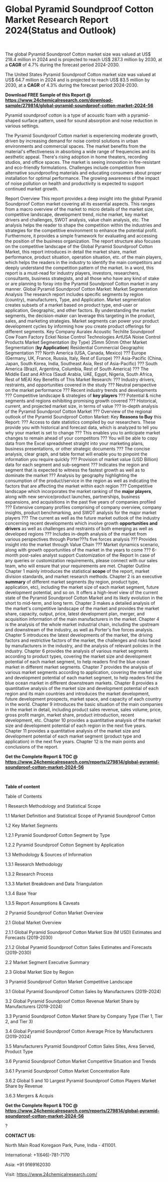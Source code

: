 <h1>Global Pyramid Soundproof Cotton Market Research Report 2024(Status and Outlook)</h1><br/><p>The global Pyramid Soundproof Cotton market size was valued at US$ 218.4 million in 2024 and is projected to reach US$ 287.3 million by 2030, at a <strong>CAGR</strong> of 4.7% during the forecast period 2024-2030.</p>
 
 
 
 <p>The United States Pyramid Soundproof Cotton market size was valued at US$ 64.7 million in 2024 and is projected to reach US$ 83.5 million by 2030, at a <strong>CAGR</strong> of 4.3% during the forecast period 2024-2030.</p>
 
 
 
 <div><b>Download FREE Sample of this Report @ <a href="https://www.24chemicalresearch.com/download-sample/279814/global-pyramid-soundproof-cotton-market-2024-56">https://www.24chemicalresearch.com/download-sample/279814/global-pyramid-soundproof-cotton-market-2024-56</a></b></div>
 
 
 
 <p>Pyramid soundproof cotton is a type of acoustic foam with a pyramid-shaped surface pattern, used for sound absorption and noise reduction in various settings.</p>
 
 
 
 <p>The Pyramid Soundproof Cotton market is experiencing moderate growth, driven by increasing demand for noise control solutions in urban environments and commercial spaces. The market benefits from the material&#39;s effectiveness in absorbing a wide range of frequencies and its aesthetic appeal. There&#39;s rising adoption in home theaters, recording studios, and office spaces. The market is seeing innovation in fire-resistant and eco-friendly formulations. Challenges include competition from alternative soundproofing materials and educating consumers about proper installation for optimal performance. The growing awareness of the impact of noise pollution on health and productivity is expected to support continued market growth.</p>
 
 
 
 <p>Report Overview This report provides a deep insight into the global Pyramid Soundproof Cotton market covering all its essential aspects. This ranges from a macro overview of the market to micro details of the market size, competitive landscape, development trend, niche market, key market drivers and challenges, SWOT analysis, value chain analysis, etc. The analysis helps the reader to shape the competition within the industries and strategies for the competitive environment to enhance the potential profit. Furthermore, it provides a simple framework for evaluating and accessing the position of the business organization. The report structure also focuses on the competitive landscape of the Global Pyramid Soundproof Cotton Market, this report introduces in detail the market share, market performance, product situation, operation situation, etc. of the main players, which helps the readers in the industry to identify the main competitors and deeply understand the competition pattern of the market. In a word, this report is a must-read for industry players, investors, researchers, consultants, business strategists, and all those who have any kind of stake or are planning to foray into the Pyramid Soundproof Cotton market in any manner. Global Pyramid Soundproof Cotton Market: Market Segmentation Analysis The research report includes specific segments by region (country), manufacturers, Type, and Application. Market segmentation creates subsets of a market based on product type, end-user or application, Geographic, and other factors. By understanding the market segments, the decision-maker can leverage this targeting in the product, sales, and marketing strategies. Market segments can power your product development cycles by informing how you create product offerings for different segments. Key Company Auralex Acoustic Techlite Soundproof Cow Foam Factory Eckel Noise Control Technologies ArtUSA Noise Control Products Market Segmentation (by Type) 25mm 50mm Other Market Segmentation (<strong>by Application</strong>) Residential Commercial Geographic Segmentation ??? North America (USA, Canada, Mexico) ??? Europe (Germany, UK, France, Russia, Italy, Rest of Europe) ??? Asia-Pacific (China, Japan, South Korea, India, Southeast Asia, Rest of Asia-Pacific) ??? South America (Brazil, Argentina, Columbia, Rest of South America) ??? The Middle East and Africa (Saudi Arabia, UAE, Egypt, Nigeria, South Africa, Rest of MEA) Key Benefits of This Market Research: ??? Industry drivers, restraints, and opportunities covered in the study ??? Neutral perspective on the market performance ??? Recent industry trends and developments ??? Competitive landscape & strategies of <strong>key players</strong> ??? Potential & niche segments and regions exhibiting promising growth covered ??? Historical, current, and projected market size, in terms of value ??? In-depth analysis of the Pyramid Soundproof Cotton Market ??? Overview of the regional outlook of the Pyramid Soundproof Cotton Market: Key <strong>Reasons to Buy</strong> this Report: ??? Access to date statistics compiled by our researchers. These provide you with historical and forecast data, which is analyzed to tell you why your market is set to change ??? This enables you to anticipate market changes to remain ahead of your competitors ??? You will be able to copy data from the Excel spreadsheet straight into your marketing plans, business presentations, or other strategic documents ??? The concise analysis, clear graph, and table format will enable you to pinpoint the information you require quickly ??? Provision of market value (USD Billion) data for each segment and sub-segment ??? Indicates the region and segment that is expected to witness the fastest growth as well as to dominate the market ??? Analysis by geography highlighting the consumption of the product/service in the region as well as indicating the factors that are affecting the market within each region ??? Competitive landscape which incorporates the market ranking of the <strong>major players</strong>, along with new service/product launches, partnerships, business expansions, and acquisitions in the past five years of companies profiled ??? Extensive company profiles comprising of company overview, company insights, product benchmarking, and SWOT analysis for the major market players ??? The current as well as the future market outlook of the industry concerning recent developments which involve growth <strong>opportunities and drivers</strong> as well as challenges and restraints of both emerging as well as developed regions ??? Includes in-depth analysis of the market from various perspectives through Porter???s five forces analysis ??? Provides insight into the market through Value Chain ??? Market dynamics scenario, along with growth opportunities of the market in the years to come ??? 6-month post-sales analyst support Customization of the Report In case of any queries or customization requirements, please connect with our sales team, who will ensure that your requirements are met. Chapter Outline Chapter 1 mainly introduces the statistical <strong>scope</strong> of the report, market division standards, and market research methods. Chapter 2 is an executive <strong>summary</strong> of different market segments (by region, product type, application, etc), including the market size of each market segment, future development potential, and so on. It offers a high-level view of the current state of the Pyramid Soundproof Cotton Market and its likely evolution in the short to mid-term, and long term. Chapter 3 makes a detailed analysis of the market&#39;s competitive landscape of the market and provides the market share, capacity, output, price, latest development plan, merger, and acquisition information of the main manufacturers in the market. Chapter 4 is the analysis of the whole market industrial chain, including the upstream and downstream of the industry, as well as Porter&#39;s five forces analysis. Chapter 5 introduces the latest developments of the market, the driving factors and restrictive factors of the market, the challenges and risks faced by manufacturers in the industry, and the analysis of relevant policies in the industry. Chapter 6 provides the analysis of various market segments according to product types, covering the market size and development potential of each market segment, to help readers find the blue ocean market in different market segments. Chapter 7 provides the analysis of various market segments according to application, covering the market size and development potential of each market segment, to help readers find the blue ocean market in different downstream markets. Chapter 8 provides a quantitative analysis of the market size and development potential of each region and its main countries and introduces the market development, future development prospects, market space, and capacity of each country in the world. Chapter 9 introduces the basic situation of the main companies in the market in detail, including product sales revenue, sales volume, price, gross profit margin, market share, product introduction, recent development, etc. Chapter 10 provides a quantitative analysis of the market size and development potential of each region in the next five years. Chapter 11 provides a quantitative analysis of the market size and development potential of each market segment (product type and application) in the next five years. Chapter 12 is the main points and conclusions of the report.</p>
 
 
 
 <div><b>Get the Complete Report & TOC @ <a href="https://www.24chemicalresearch.com/reports/279814/global-pyramid-soundproof-cotton-market-2024-56">https://www.24chemicalresearch.com/reports/279814/global-pyramid-soundproof-cotton-market-2024-56</a></b></div>
 
 
 
 <p><br />
 
 <b>Table of content</b></p>
 
 
 
 <p>Table of Contents<br />
 
 1 Research Methodology and Statistical Scope<br />
 
 1.1 Market Definition and Statistical Scope of Pyramid Soundproof Cotton<br />
 
 1.2 Key Market Segments<br />
 
 1.2.1 Pyramid Soundproof Cotton Segment by Type<br />
 
 1.2.2 Pyramid Soundproof Cotton Segment by Application<br />
 
 1.3 Methodology & Sources of Information<br />
 
 1.3.1 Research Methodology<br />
 
 1.3.2 Research Process<br />
 
 1.3.3 Market Breakdown and Data Triangulation<br />
 
 1.3.4 Base Year<br />
 
 1.3.5 Report Assumptions & Caveats<br />
 
 2 Pyramid Soundproof Cotton Market Overview<br />
 
 2.1 Global Market Overview<br />
 
 2.1.1 Global Pyramid Soundproof Cotton Market Size (M USD) Estimates and Forecasts (2019-2030)<br />
 
 2.1.2 Global Pyramid Soundproof Cotton Sales Estimates and Forecasts (2019-2030)<br />
 
 2.2 Market Segment Executive Summary<br />
 
 2.3 Global Market Size by Region<br />
 
 3 Pyramid Soundproof Cotton Market Competitive Landscape<br />
 
 3.1 Global Pyramid Soundproof Cotton Sales by Manufacturers (2019-2024)<br />
 
 3.2 Global Pyramid Soundproof Cotton Revenue Market Share by Manufacturers (2019-2024)<br />
 
 3.3 Pyramid Soundproof Cotton Market Share by Company Type (Tier 1, Tier 2, and Tier 3)<br />
 
 3.4 Global Pyramid Soundproof Cotton Average Price by Manufacturers (2019-2024)<br />
 
 3.5 Manufacturers Pyramid Soundproof Cotton Sales Sites, Area Served, Product Type<br />
 
 3.6 Pyramid Soundproof Cotton Market Competitive Situation and Trends<br />
 
 3.6.1 Pyramid Soundproof Cotton Market Concentration Rate<br />
 
 3.6.2 Global 5 and 10 Largest Pyramid Soundproof Cotton Players Market Share by Revenue<br />
 
 3.6.3 Mergers & Acquis</p>
 
 
 
 <div><b>Get the Complete Report & TOC @ <a href="https://www.24chemicalresearch.com/reports/279814/global-pyramid-soundproof-cotton-market-2024-56">https://www.24chemicalresearch.com/reports/279814/global-pyramid-soundproof-cotton-market-2024-56</a></b></div>
 
 
 
 <p>? </p>
 
 
 
 <p><b>CONTACT US:</b><br />
 
 North Main Road Koregaon Park, Pune, India - 411001.<br />
 
 International: +1(646)-781-7170<br />
 
 Asia: +91 9169162030<br />
 
 Visit: <a href="https://www.24chemicalresearch.com/">https://www.24chemicalresearch.com/</a></p>